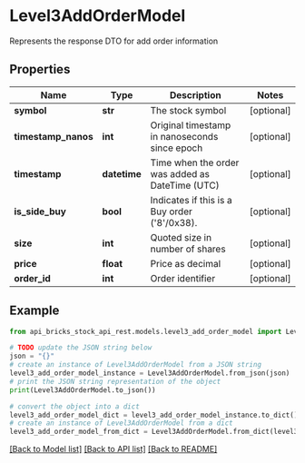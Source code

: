 # Level3AddOrderModel

Represents the response DTO for add order information

## Properties

Name | Type | Description | Notes
------------ | ------------- | ------------- | -------------
**symbol** | **str** | The stock symbol | [optional] 
**timestamp_nanos** | **int** | Original timestamp in nanoseconds since epoch | [optional] 
**timestamp** | **datetime** | Time when the order was added as DateTime (UTC) | [optional] 
**is_side_buy** | **bool** | Indicates if this is a Buy order (&#39;8&#39;/0x38). | [optional] 
**size** | **int** | Quoted size in number of shares | [optional] 
**price** | **float** | Price as decimal | [optional] 
**order_id** | **int** | Order identifier | [optional] 

## Example

```python
from api_bricks_stock_api_rest.models.level3_add_order_model import Level3AddOrderModel

# TODO update the JSON string below
json = "{}"
# create an instance of Level3AddOrderModel from a JSON string
level3_add_order_model_instance = Level3AddOrderModel.from_json(json)
# print the JSON string representation of the object
print(Level3AddOrderModel.to_json())

# convert the object into a dict
level3_add_order_model_dict = level3_add_order_model_instance.to_dict()
# create an instance of Level3AddOrderModel from a dict
level3_add_order_model_from_dict = Level3AddOrderModel.from_dict(level3_add_order_model_dict)
```
[[Back to Model list]](../README.md#documentation-for-models) [[Back to API list]](../README.md#documentation-for-api-endpoints) [[Back to README]](../README.md)


